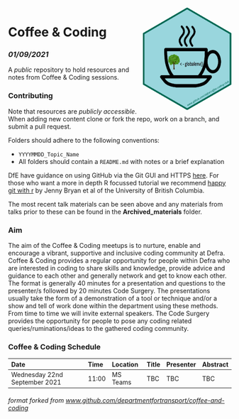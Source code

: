 <img src="images/c&c_defra_hex_symbol.png" width="200" align="right">

# Coffee & Coding
### _01/09/2021_

A _public_ repository to hold resources and notes from Coffee & Coding sessions.


### Contributing 
Note that resources are _publicly accessible_. When adding new content clone or fork the repo, work on a branch, and submit a pull request. 

Folders should adhere to the following conventions:

* `YYYYMMDD_Topic_Name`
* All folders should contain a `README.md` with notes or a brief explanation

DfE have guidance on using GitHub via the Git GUI and HTTPS [here](https://github.com/dfe-analytical-services/coffee-and-coding/blob/master/how-to-use-github.md). For those who want a more in depth R focussed tutorial we recommend [happy git with r](https://happygitwithr.com/) by Jenny Bryan et al of the University of British Columbia.

The most recent talk materials can be seen above and any materials from talks prior to these can be found in the **Archived_materials** folder. 

### Aim
The aim of the Coffee & Coding meetups is to nurture, enable and encourage a vibrant, supportive and inclusive coding community at Defra. Coffee & Coding provides a regular opportunity for people within Defra who are interested in coding to share skills and knowledge, provide advice and guidance to each other and generally network and get to know each other. The format is generally 40 minutes for a presentation and questions to the presenter/s followed by 20 minutes Code Surgery. The presentations usually take the form of a demonstration of a tool or technique and/or a show and tell of work done within the department using these methods. From time to time we will invite external speakers. The Code Surgery provides the opportunity for people to pose any coding related queries/ruminations/ideas to the gathered coding community.

### Coffee & Coding Schedule

| Date  | Time  | Location | Title | Presenter | Abstract |
| :--- | :--- | :--- | :--- | :--- | :--- |
| Wednesday 22nd September 2021 | 11:00 | MS Teams | TBC | TBC  | TBC |



###### *format forked from www.github.com/departmentfortransport/coffee-and-coding*
